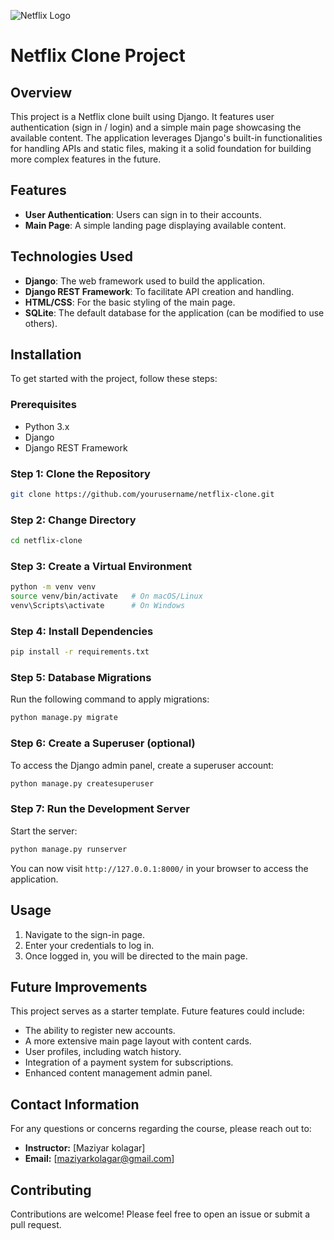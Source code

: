 ![Netflix Logo](https://seeklogo.com/images/N/netflix-n-logo-0F1ED3EBEB-seeklogo.com.png)


# Netflix Clone Project

## Overview

This project is a Netflix clone built using Django. It features user authentication (sign in / login) and a simple main page showcasing the available content. The application leverages Django's built-in functionalities for handling APIs and static files, making it a solid foundation for building more complex features in the future.

## Features

- **User Authentication**: Users can sign in to their accounts.
- **Main Page**: A simple landing page displaying available content.

## Technologies Used

- **Django**: The web framework used to build the application.
- **Django REST Framework**: To facilitate API creation and handling.
- **HTML/CSS**: For the basic styling of the main page.
- **SQLite**: The default database for the application (can be modified to use others).

## Installation

To get started with the project, follow these steps:

### Prerequisites

- Python 3.x
- Django
- Django REST Framework

### Step 1: Clone the Repository

```bash
git clone https://github.com/yourusername/netflix-clone.git
```

### Step 2: Change Directory

```bash
cd netflix-clone
```

### Step 3: Create a Virtual Environment

```bash
python -m venv venv
source venv/bin/activate   # On macOS/Linux
venv\Scripts\activate      # On Windows
```

### Step 4: Install Dependencies

```bash
pip install -r requirements.txt
```

### Step 5: Database Migrations

Run the following command to apply migrations:

```bash
python manage.py migrate
```

### Step 6: Create a Superuser (optional)

To access the Django admin panel, create a superuser account:

```bash
python manage.py createsuperuser
```

### Step 7: Run the Development Server

Start the server:

```bash
python manage.py runserver
```

You can now visit `http://127.0.0.1:8000/` in your browser to access the application.

## Usage

1. Navigate to the sign-in page.
2. Enter your credentials to log in.
3. Once logged in, you will be directed to the main page.

## Future Improvements

This project serves as a starter template. Future features could include:

- The ability to register new accounts.
- A more extensive main page layout with content cards.
- User profiles, including watch history.
- Integration of a payment system for subscriptions.
- Enhanced content management admin panel.

## Contact Information

For any questions or concerns regarding the course, please reach out to:

- **Instructor:** [Maziyar kolagar]
- **Email:** [maziyarkolagar@gmail.com]
  
## Contributing

Contributions are welcome! Please feel free to open an issue or submit a pull request.


